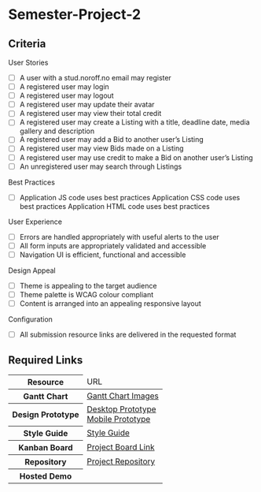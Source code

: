 # Semester-Project-2

## Criteria

User Stories

- [ ] A user with a stud.noroff.no email may register
- [ ] A registered user may login
- [ ] A registered user may logout
- [ ] A registered user may update their avatar
- [ ] A registered user may view their total credit
- [ ] A registered user may create a Listing with a title, deadline date, media gallery and description
- [ ] A registered user may add a Bid to another user’s Listing
- [ ] A registered user may view Bids made on a Listing
- [ ] A registered user may use credit to make a Bid on another user’s Listing
- [ ] An unregistered user may search through Listings

Best Practices

- [ ] Application JS code uses best practices
      Application CSS code uses best practices
      Application HTML code uses best practices

User Experience

- [ ] Errors are handled appropriately with useful alerts to the user
- [ ] All form inputs are appropriately validated and accessible
- [ ] Navigation UI is efficient, functional and accessible

Design Appeal

- [ ] Theme is appealing to the target audience
- [ ] Theme palette is WCAG colour compliant
- [ ] Content is arranged into an appealing responsive layout

Configuration

- [ ] All submission resource links are delivered in the requested format

## Required Links

<table>
  <thead>
    <tr>
      <th>Resource</th>
      <td>URL</td>
    </tr>
  </thead>
  <tbody>
    <tr>
      <th>Gantt Chart</th>
      <td><a href="https://github.com/Anclagen/Semester-Project-2/blob/main/planning-and-design/Gantt-Chart-Images">Gantt Chart Images</a></td>
    </tr>
    <tr>
      <th>Design Prototype</th>
      <td><a href="https://xd.adobe.com/view/f07ca203-09ac-4cda-b808-8d35e7f94ef0-a52f/">Desktop Prototype</a> </br>
      <a href="https://xd.adobe.com/view/f07ca203-09ac-4cda-b808-8d35e7f94ef0-a52f/">Mobile Prototype</a></td>
    </tr>
    <tr>
      <th>Style Guide</th>
      <td><a href="https://xd.adobe.com/view/666988e0-4582-49ce-b57f-dae078f5507c-333a/">Style Guide</a></td>
    </tr>
    <tr>
      <th>Kanban Board</th>
      <td><a href="https://github.com/users/Anclagen/projects/2/views/1?layout=board">Project Board Link</a></td>
    </tr>
    <tr>
      <th>Repository</th>
      <td><a href="https://github.com/Anclagen/Semester-Project-2">Project Repository</a></td>
    </tr>
    <tr>
      <th>Hosted Demo</th>
      <td></td>
    </tr>
  </tbody>
</table>
